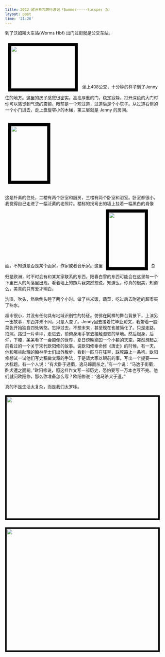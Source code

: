 ```yaml
---
title: 2012 欧洲背包旅行游记「Summer-----Europe」（5）
layout: post
time: '21:20'
---
```


到了沃姆斯火车站(Worms Hbf) 出门过街就是公交车站。

<a href="http://linhui.org/images/posts/DSC_0022.jpg"><img class=" wp-image-216 alignleft" style="border-width: 10px; border-color: black; border-style: solid; margin: 10px;" title="DSC_0022" src="http://linhui.org/images/posts/DSC_0022-300x199.jpg" alt="" width="210" height="139" /></a>
坐上408公交，十分钟的样子到了Jenny住的地方。这里的房子感觉很密实，高高厚重的门，稳定寂静。打开深色的大门时你可以感觉到气流的震颤。眼前是一个短过道，过道后是个小院子。从过道右侧的一个小门进去，走上盘旋窄小的木梯，第三层就是 Jenny 的房间。

<a href="http://linhui.org/images/posts/DSC_0024.jpg"><img class=" wp-image-217 alignright" style="margin-right: 10px; margin-left: 10px; margin-top: 20px; margin-bottom: 20px; border-width: 10px; border-color: black; border-style: solid;" title="DSC_0024" src="http://linhui.org/images/posts/DSC_0024-199x300.jpg" alt="" width="119" height="180" /></a>

这是朴素的住处，二楼有两个卧室和厨房，三楼有两个卧室和浴室。卧室都很小。我觉得自己走进了一幅泛黄的老照片。楼梯的拐弯出的墙上挂着一幅黑白的肖像画。不知道是否是某个画家，作家或者音乐家。这里<a href="http://linhui.org/images/posts/09/DSC_0023.jpg"><img class="wp-image-218 alignright" style="border-width: 10px; border-color: black; border-style: solid; margin: 10px;" title="DSC_0023" src="http://linhui.org/images/posts/DSC_0023-199x300.jpg" alt="" width="119" height="180" /></a>总归是欧洲，时不时会有和某某家联系的东西。阳春白雪的东西可能会在这里每一个下里巴人的角落里出现。看着墙上的照片我突然想说，知道么，你真的很美，知道么，美真的只有爱才明白。

洗澡，吹头，然后倒头睡了两个小时。做了些米饭，蔬菜，吃过后去附近的超市买了些水。

超市很小，并没有任何具有地域识别性的特征。仿佛在同样的舞台背景下，上演另一出故事，东西并未不同，只是人变了。Jenny回去接着忙毕业论文，我带着一脸菜色开始独自四处转悠。忘掉过去，不想未来，甚至现在也被简化了。只是走路，拍照。路过一片草坪，走进去，前俯身用手掌去接触湿软的草地。然后起身，后仰，下腰，呆呆看了一会颠倒的世界，夏日傍晚德国一个小镇的天空。突然想起之前看过的一个关于宋代欧阳修的故事。说欧阳修奉命修《唐史》的时候，有一天，他和哪些助理的翰林学士们出外散步，看到一匹马在狂奔，踩死路上一条狗。欧阳修想试一试他们写史稿做文章的手法，于是请大家以眼前的事，写出一个提要——大标题。有一个人说：“有犬卧于通衢，逸马蹄而杀之。”有一个说：“马逸于街衢，卧犬遭之而毙。”欧阳修说，照这样作文写一部历史，恐怕要写一万本也写不完。他们就问欧阳修，那么你准备怎么写？欧阳修说：“逸马杀犬于道。”

真的不是生活太复杂，而是我们太罗嗦。

<p style="text-align: center;"><a href="http://linhui.org/images/posts/cofirst_day.jpg"><img class="aligncenter  wp-image-219" style="margin-top: 5px; margin-bottom: 5px; border-width: 5px; border-color: black; border-style: solid;" title="cofirst_day" src="http://linhui.org/images/posts/cofirst_day-300x240.jpg" alt="" width="500" height="400" /></a></p>
<p style="text-align: center;"><a href="http://linhui.org/images/posts/cofirst_day2.jpg"><img class="aligncenter  wp-image-222" style="margin-top: 5px; margin-bottom: 5px; border-width: 5px; border-color: black; border-style: solid;" title="cofirst_day2" src="http://linhui.org/images/posts/cofirst_day2-300x240.jpg" alt="" width="500" height="400" /></a></p>